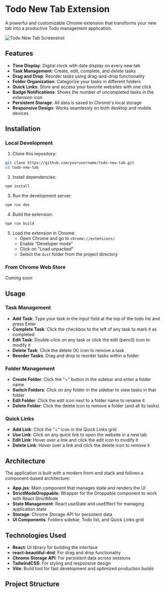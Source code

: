 # Todo New Tab Extension

A powerful and customizable Chrome extension that transforms your new tab into a productive Todo management application.

![Todo New Tab Screenshot](screenshot.png)

## Features

- **Time Display**: Digital clock with date display on every new tab
- **Task Management**: Create, edit, complete, and delete tasks
- **Drag and Drop**: Reorder tasks using drag-and-drop functionality
- **Folder Organization**: Categorize your tasks in different folders
- **Quick Links**: Store and access your favorite websites with one click
- **Badge Notifications**: Shows the number of uncompleted tasks in the extension icon
- **Persistent Storage**: All data is saved to Chrome's local storage
- **Responsive Design**: Works seamlessly on both desktop and mobile devices

## Installation

### Local Development

1. Clone this repository:
```bash
git clone https://github.com/yourusername/todo-new-tab.git
cd todo-new-tab
```

2. Install dependencies:
```bash
npm install
```

3. Run the development server:
```bash
npm run dev
```

4. Build the extension:
```bash
npm run build
```

5. Load the extension in Chrome:
   - Open Chrome and go to `chrome://extensions/`
   - Enable "Developer mode"
   - Click on "Load unpacked"
   - Select the `dist` folder from the project directory

### From Chrome Web Store

*Coming soon*

## Usage

### Task Management

- **Add Task**: Type your task in the input field at the top of the todo list and press Enter
- **Complete Task**: Click the checkbox to the left of any task to mark it as completed
- **Edit Task**: Double-click on any task or click the edit (pencil) icon to modify it
- **Delete Task**: Click the delete (X) icon to remove a task
- **Reorder Tasks**: Drag and drop to reorder tasks within a folder

### Folder Management

- **Create Folder**: Click the "+" button in the sidebar and enter a folder name
- **Switch Folders**: Click on any folder in the sidebar to view tasks in that folder
- **Edit Folder**: Click the edit icon next to a folder name to rename it
- **Delete Folder**: Click the delete icon to remove a folder (and all its tasks)

### Quick Links

- **Add Link**: Click the "+" icon in the Quick Links grid
- **Use Link**: Click on any quick link to open the website in a new tab
- **Edit Link**: Hover over a link and click the edit icon to modify it
- **Delete Link**: Hover over a link and click the delete icon to remove it

## Architecture

The application is built with a modern front-end stack and follows a component-based architecture:

- **App.jsx**: Main component that manages state and renders the UI
- **StrictModeDroppable**: Wrapper for the Droppable component to work with React StrictMode
- **State Management**: React useState and useEffect for managing application state
- **Storage**: Chrome Storage API for persistent data
- **UI Components**: Folders sidebar, Todo list, and Quick Links grid

## Technologies Used

- **React**: UI library for building the interface
- **react-beautiful-dnd**: For drag and drop functionality
- **Chrome Storage API**: For persistent data across sessions
- **TailwindCSS**: For styling and responsive design
- **Vite**: Build tool for fast development and optimized production builds

## Project Structure
